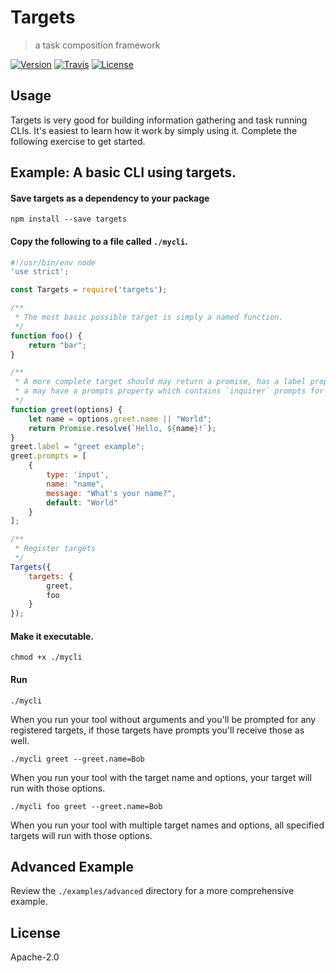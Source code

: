 # Targets

> a task composition framework

[![Version](https://img.shields.io/npm/v/targets.svg)]()
[![Travis](https://img.shields.io/travis/machellerogden/targets.svg)]()
[![License](https://img.shields.io/npm/l/targets.svg)]()

## Usage

Targets is very good for building information gathering and task running CLIs.
It's easiest to learn how it work by simply using it. Complete the following
exercise to get started.

## Example: A basic CLI using targets.

#### Save targets as a dependency to your package

```text
npm install --save targets
```

#### Copy the following to a file called `./mycli`.

```js
#!/usr/bin/env node
'use strict';

const Targets = require('targets');

/**
 * The most basic possible target is simply a named function.
 */
function foo() {
    return "bar";
}

/**
 * A more complete target should may return a promise, has a label property and
 * a may have a prompts property which contains `inquirer` prompts for the target.
 */
function greet(options) {
    let name = options.greet.name || "World";
    return Promise.resolve(`Hello, ${name}!`);
}
greet.label = "greet example";
greet.prompts = [
    {
        type: 'input',
        name: "name",
        message: "What's your name?",
        default: "World"
    }
];

/**
 * Register targets
 */
Targets({
    targets: {
        greet,
        foo
    }
});
```

#### Make it executable.

```text
chmod +x ./mycli
```

#### Run

```text
./mycli
```

When you run your tool without arguments and you'll be prompted for any registered targets, if those targets have prompts you'll receive those as well.

```text
./mycli greet --greet.name=Bob
```

When you run your tool with the target name and options, your target will run with those options.

```text
./mycli foo greet --greet.name=Bob
```

When you run your tool with multiple target names and options, all specified targets will run with those options.

## Advanced Example

Review the `./examples/advanced` directory for a more comprehensive example.

## License

Apache-2.0

